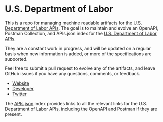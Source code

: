 # U.S. Department of LaborThis is a repo for managing machine readable artifacts for the [U.S. Department of Labor APIs](http://dol.gov/). The goal is to maintain and evolve an OpenAPI, Postman Collection, and APIs.json index for the [U.S. Department of Labor APIs](http://dol.gov/).They are a constant work in progress, and will be updated on a regular basis when new information is added, or more of the specifications are supported.Feel free to submit a pull request to evolve any of the artifacts, and leave GitHub issues if you have any questions, comments, or feedback.- [Website](http://dol.gov/)- [Developer](http://dol.gov/)- [Twitter](https://twitter.com/USDOL)The [APIs.json](https://github.com/api-evangelist/u-s--department-of-labor/blob/master/apis.json) index provides links to all the relevant links for the U.S. Department of Labor APIs, including the OpenAPI and Postman if they are present.
